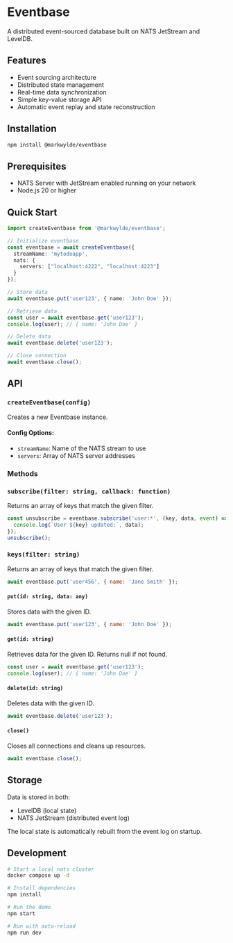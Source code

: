 # Eventbase

A distributed event-sourced database built on NATS JetStream and LevelDB.

## Features
- Event sourcing architecture
- Distributed state management
- Real-time data synchronization
- Simple key-value storage API
- Automatic event replay and state reconstruction

## Installation

```bash
npm install @markwylde/eventbase
```

## Prerequisites

- NATS Server with JetStream enabled running on your network
- Node.js 20 or higher

## Quick Start

```typescript
import createEventbase from '@markwylde/eventbase';

// Initialize eventbase
const eventbase = await createEventbase({
  streamName: 'mytodoapp',
  nats: {
    servers: ["localhost:4222", "localhost:4223"]
  }
});

// Store data
await eventbase.put('user123', { name: 'John Doe' });

// Retrieve data
const user = await eventbase.get('user123');
console.log(user); // { name: 'John Doe' }

// Delete data
await eventbase.delete('user123');

// Close connection
await eventbase.close();
```

## API

### `createEventbase(config)`

Creates a new Eventbase instance.

#### Config Options:
- `streamName`: Name of the NATS stream to use
- `servers`: Array of NATS server addresses

### Methods

### `subscribe(filter: string, callback: function)`
Returns an array of keys that match the given filter.

```js
const unsubscribe = eventbase.subscribe('user:*', (key, data, event) => {
  console.log(`User ${key} updated:`, data);
});
unsubscribe();
```

### `keys(filter: string)`
Returns an array of keys that match the given filter.

```js
await eventbase.put('user456', { name: 'Jane Smith' });
```

#### `put(id: string, data: any)`
Stores data with the given ID.

```js
await eventbase.put('user123', { name: 'John Doe' });
```

#### `get(id: string)`
Retrieves data for the given ID. Returns null if not found.

```js
const user = await eventbase.get('user123');
console.log(user); // { name: 'John Doe' }
```

#### `delete(id: string)`
Deletes data with the given ID.

```js
await eventbase.delete('user123');
```

#### `close()`
Closes all connections and cleans up resources.

```js
await eventbase.close();
```

## Storage

Data is stored in both:
- LevelDB (local state)
- NATS JetStream (distributed event log)

The local state is automatically rebuilt from the event log on startup.

## Development

```bash
# Start a local nats cluster
docker compose up -d

# Install dependencies
npm install

# Run the demo
npm start

# Run with auto-reload
npm run dev
```
